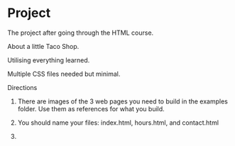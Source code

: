# Project

The project after going through the HTML course.

About a little Taco Shop.

Utilising everything learned.

Multiple CSS files needed but minimal.

Directions

1. There are images of the 3 web pages you need to build in the examples folder. Use them as references for what you build.

2. You should name your files: index.html, hours.html, and contact.html

3.

